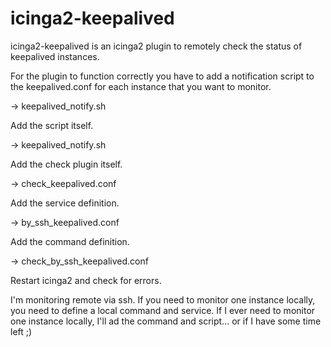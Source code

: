 # icinga2-keepalived

icinga2-keepalived is an icinga2 plugin to remotely check the status of keepalived instances.


For the plugin to function correctly you have to add a notification script to the keepalived.conf for each instance that you want to monitor.

  -> keepalived_notify.sh


Add the script itself.

  -> keepalived_notify.sh


Add the check plugin itself.

  -> check_keepalived.conf


Add the service definition. 

  -> by_ssh_keepalived.conf


Add the command definition.

  -> check_by_ssh_keepalived.conf


Restart icinga2 and check for errors.


I'm monitoring remote via ssh. If you need to monitor one instance locally, you need to define a local command and service.
If I ever need to monitor one instance locally, I'll ad the command and script... or if I have some time left ;)

